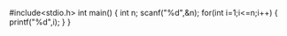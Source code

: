 #include<stdio.h>
int main()
{
    int n;
    scanf("%d",&n);
    for(int i=1;i<=n;i++)
    {
        printf("%d",i);
    }
}
